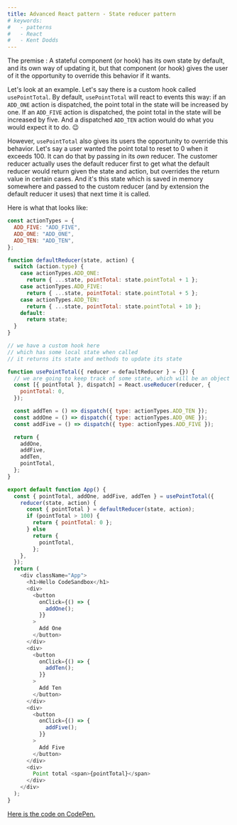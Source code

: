 ```yaml
---
title: Advanced React pattern - State reducer pattern
# keywords:
#   - patterns
#   - React
#   - Kent Dodds
---
```


The premise : A stateful component (or hook) has its own state by default, and its own way of updating it, but that component (or hook) gives the user of it the opportunity to override this behavior if it wants.

Let's look at an example. Let's say there is a custom hook called `usePointTotal`. By default, `usePointTotal` will react to events this way: if an `ADD_ONE` action is dispatched, the point total in the state will be increased by one. If an `ADD_FIVE` action is dispatched, the point total in the state will be increased by five. And a dispatched `ADD_TEN` action would do what you would expect it to do. 😉

However, `usePointTotal` also gives its users the opportunity to override this behavior. Let's say a user wanted the point total to reset to 0 when it exceeds 100. It can do that by passing in its _own_ reducer. The customer reducer actually uses the default reducer first to get what the default reducer would return given the state and action, but overrides the return value in certain cases. And it's this state which is saved in memory somewhere and passed to the custom reducer (and by extension the default reducer it uses) that next time it is called.

Here is what that looks like:

```javascript
const actionTypes = {
  ADD_FIVE: "ADD_FIVE",
  ADD_ONE: "ADD_ONE",
  ADD_TEN: "ADD_TEN",
};

function defaultReducer(state, action) {
  switch (action.type) {
    case actionTypes.ADD_ONE:
      return { ...state, pointTotal: state.pointTotal + 1 };
    case actionTypes.ADD_FIVE:
      return { ...state, pointTotal: state.pointTotal + 5 };
    case actionTypes.ADD_TEN:
      return { ...state, pointTotal: state.pointTotal + 10 };
    default:
      return state;
  }
}

// we have a custom hook here
// which has some local state when called
// it returns its state and methods to update its state

function usePointTotal({ reducer = defaultReducer } = {}) {
  // we are going to keep track of some state, which will be an object with the property "point total" on it.
  const [{ pointTotal }, dispatch] = React.useReducer(reducer, {
    pointTotal: 0,
  });

  const addTen = () => dispatch({ type: actionTypes.ADD_TEN });
  const addOne = () => dispatch({ type: actionTypes.ADD_ONE });
  const addFive = () => dispatch({ type: actionTypes.ADD_FIVE });

  return {
    addOne,
    addFive,
    addTen,
    pointTotal,
  };
}

export default function App() {
  const { pointTotal, addOne, addFive, addTen } = usePointTotal({
    reducer(state, action) {
      const { pointTotal } = defaultReducer(state, action);
      if (pointTotal > 100) {
        return { pointTotal: 0 };
      } else
        return {
          pointTotal,
        };
    },
  });
  return (
    <div className="App">
      <h1>Hello CodeSandbox</h1>
      <div>
        <button
          onClick={() => {
            addOne();
          }}
        >
          Add One
        </button>
      </div>
      <div>
        <button
          onClick={() => {
            addTen();
          }}
        >
          Add Ten
        </button>
      </div>
      <div>
        <button
          onClick={() => {
            addFive();
          }}
        >
          Add Five
        </button>
      </div>
      <div>
        Point total <span>{pointTotal}</span>
      </div>
    </div>
  );
}
```

[Here is the code on CodePen.](https://codesandbox.io/dashboard/all/Blog?workspace=162522ac-f6a7-47f3-99c0-5d08f717afc3)
